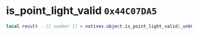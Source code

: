 # is_point_light_valid `0x44C07DA5`

```lua
local result --[[ number ]] = natives.object.is_point_light_valid(_unk0 --[[ number ]])
```